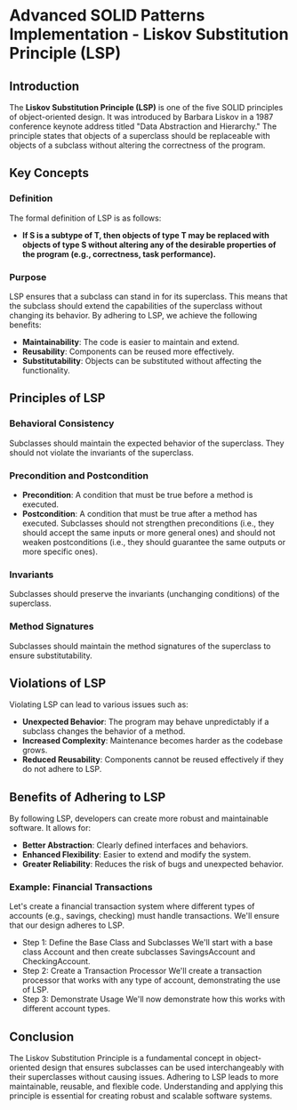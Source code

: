 ﻿# Advanced SOLID Patterns Implementation - Liskov Substitution Principle (LSP)

## Introduction

The **Liskov Substitution Principle (LSP)** is one of the five SOLID principles of object-oriented design. It was introduced by Barbara Liskov in a 1987 conference keynote address titled "Data Abstraction and Hierarchy." The principle states that objects of a superclass should be replaceable with objects of a subclass without altering the correctness of the program.

## Key Concepts

### Definition
The formal definition of LSP is as follows:
- **If S is a subtype of T, then objects of type T may be replaced with objects of type S without altering any of the desirable properties of the program (e.g., correctness, task performance).**

### Purpose
LSP ensures that a subclass can stand in for its superclass. This means that the subclass should extend the capabilities of the superclass without changing its behavior. By adhering to LSP, we achieve the following benefits:
- **Maintainability**: The code is easier to maintain and extend.
- **Reusability**: Components can be reused more effectively.
- **Substitutability**: Objects can be substituted without affecting the functionality.

## Principles of LSP

### Behavioral Consistency
Subclasses should maintain the expected behavior of the superclass. They should not violate the invariants of the superclass.

### Precondition and Postcondition
- **Precondition**: A condition that must be true before a method is executed.
- **Postcondition**: A condition that must be true after a method has executed.
  Subclasses should not strengthen preconditions (i.e., they should accept the same inputs or more general ones) and should not weaken postconditions (i.e., they should guarantee the same outputs or more specific ones).

### Invariants
Subclasses should preserve the invariants (unchanging conditions) of the superclass.

### Method Signatures
Subclasses should maintain the method signatures of the superclass to ensure substitutability.

## Violations of LSP

Violating LSP can lead to various issues such as:
- **Unexpected Behavior**: The program may behave unpredictably if a subclass changes the behavior of a method.
- **Increased Complexity**: Maintenance becomes harder as the codebase grows.
- **Reduced Reusability**: Components cannot be reused effectively if they do not adhere to LSP.

## Benefits of Adhering to LSP

By following LSP, developers can create more robust and maintainable software. It allows for:
- **Better Abstraction**: Clearly defined interfaces and behaviors.
- **Enhanced Flexibility**: Easier to extend and modify the system.
- **Greater Reliability**: Reduces the risk of bugs and unexpected behavior.


### Example: Financial Transactions

Let's create a financial transaction system where different types of accounts (e.g., savings, checking) must handle transactions. We'll ensure that our design adheres to LSP.

- Step 1: Define the Base Class and Subclasses
We'll start with a base class Account and then create subclasses SavingsAccount and CheckingAccount.
- Step 2: Create a Transaction Processor
We'll create a transaction processor that works with any type of account, demonstrating the use of LSP.
- Step 3: Demonstrate Usage
We'll now demonstrate how this works with different account types.
	

## Conclusion

The Liskov Substitution Principle is a fundamental concept in object-oriented design that ensures subclasses can be used interchangeably with their superclasses without causing issues. Adhering to LSP leads to more maintainable, reusable, and flexible code. Understanding and applying this principle is essential for creating robust and scalable software systems.


